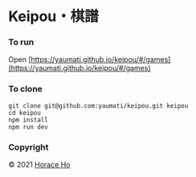 # Keipou・棋譜

### To run

Open [https://yaumati.github.io/keipou/#/games](https://yaumati.github.io/keipou/#/games)

### To clone
```
git clone git@github.com:yaumati/keipou.git keipou
cd keipou
npm install
npm run dev
```

### Copyright

&copy; 2021 [Horace Ho](https://horaceho.com)

